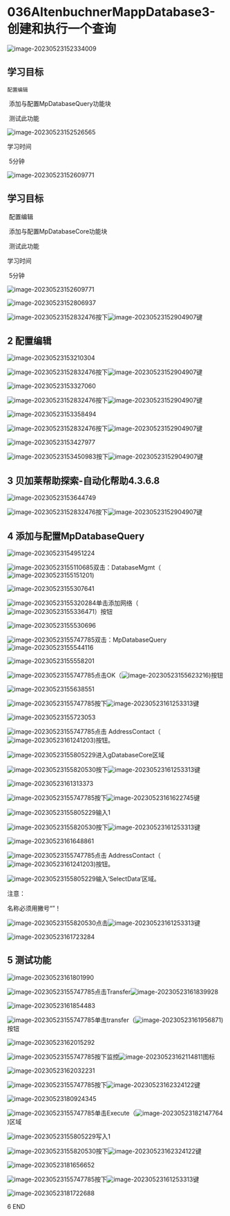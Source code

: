 # 036AltenbuchnerMappDatabase3-创建和执行一个查询

![image-20230523152334009](FILES/036AltenbuchnerMappDatabase3-创建和执行一个查询/image-20230523152334009.png) 



## 学习目标

 	配置编辑

​	添加与配置MpDatabaseQuery功能块

​	测试此功能

![image-20230523152526565](FILES/036AltenbuchnerMappDatabase3-创建和执行一个查询/image-20230523152526565.png) 

学习时间

​	5分钟

![image-20230523152609771](FILES/036AltenbuchnerMappDatabase3-创建和执行一个查询/image-20230523152609771.png) 

## 学习目标

​	配置编辑

​	添加与配置MpDatabaseCore功能块

​	测试此功能

学习时间

​	5分钟

![image-20230523152609771](FILES/036AltenbuchnerMappDatabase3-创建和执行一个查询/image-20230523152609771.png) 

![image-20230523152806937](FILES/036AltenbuchnerMappDatabase3-创建和执行一个查询/image-20230523152806937.png)

![image-20230523152832476](FILES/036AltenbuchnerMappDatabase3-创建和执行一个查询/image-20230523152832476.png)按下![image-20230523152904907](FILES/036AltenbuchnerMappDatabase3-创建和执行一个查询/image-20230523152904907.png)键

## 2 配置编辑

![image-20230523153210304](FILES/036AltenbuchnerMappDatabase3-创建和执行一个查询/image-20230523153210304.png)

![image-20230523152832476](FILES/036AltenbuchnerMappDatabase3-创建和执行一个查询/image-20230523152832476.png)按下![image-20230523152904907](FILES/036AltenbuchnerMappDatabase3-创建和执行一个查询/image-20230523152904907.png)键

![image-20230523153327060](FILES/036AltenbuchnerMappDatabase3-创建和执行一个查询/image-20230523153327060.png)

![image-20230523152832476](FILES/036AltenbuchnerMappDatabase3-创建和执行一个查询/image-20230523152832476.png)按下![image-20230523152904907](FILES/036AltenbuchnerMappDatabase3-创建和执行一个查询/image-20230523152904907.png)键

![image-20230523153358494](FILES/036AltenbuchnerMappDatabase3-创建和执行一个查询/image-20230523153358494.png)

![image-20230523152832476](FILES/036AltenbuchnerMappDatabase3-创建和执行一个查询/image-20230523152832476.png)按下![image-20230523152904907](FILES/036AltenbuchnerMappDatabase3-创建和执行一个查询/image-20230523152904907.png)键

![image-20230523153427977](FILES/036AltenbuchnerMappDatabase3-创建和执行一个查询/image-20230523153427977.png)

![image-20230523153450983](FILES/036AltenbuchnerMappDatabase3-创建和执行一个查询/image-20230523153450983.png)按下![image-20230523152904907](FILES/036AltenbuchnerMappDatabase3-创建和执行一个查询/image-20230523152904907.png)键

## 3 贝加莱帮助探索-自动化帮助4.3.6.8

![image-20230523153644749](FILES/036AltenbuchnerMappDatabase3-创建和执行一个查询/image-20230523153644749.png)

![image-20230523152832476](FILES/036AltenbuchnerMappDatabase3-创建和执行一个查询/image-20230523152832476.png)按下![image-20230523152904907](FILES/036AltenbuchnerMappDatabase3-创建和执行一个查询/image-20230523152904907.png)键

## 4 添加与配置MpDatabaseQuery

![image-20230523154951224](FILES/036AltenbuchnerMappDatabase3-创建和执行一个查询/image-20230523154951224.png)

![image-20230523155110685](FILES/036AltenbuchnerMappDatabase3-创建和执行一个查询/image-20230523155110685.png)双击：DatabaseMgmt（![image-20230523155151201](FILES/036AltenbuchnerMappDatabase3-创建和执行一个查询/image-20230523155151201.png))

![image-20230523155307641](FILES/036AltenbuchnerMappDatabase3-创建和执行一个查询/image-20230523155307641.png)

![image-20230523155320284](FILES/036AltenbuchnerMappDatabase3-创建和执行一个查询/image-20230523155320284.png)单击添加网络（![image-20230523155336471](FILES/036AltenbuchnerMappDatabase3-创建和执行一个查询/image-20230523155336471.png)）按钮

![image-20230523155530696](FILES/036AltenbuchnerMappDatabase3-创建和执行一个查询/image-20230523155530696.png)

![image-20230523155747785](FILES/036AltenbuchnerMappDatabase3-创建和执行一个查询/image-20230523155747785.png)双击：MpDatabaseQuery![image-20230523155544116](FILES/036AltenbuchnerMappDatabase3-创建和执行一个查询/image-20230523155544116.png)

![image-20230523155558201](FILES/036AltenbuchnerMappDatabase3-创建和执行一个查询/image-20230523155558201.png)

![image-20230523155747785](FILES/036AltenbuchnerMappDatabase3-创建和执行一个查询/image-20230523155747785.png)点击OK（![image-20230523155623216](FILES/036AltenbuchnerMappDatabase3-创建和执行一个查询/image-20230523155623216.png))按钮

![image-20230523155638551](FILES/036AltenbuchnerMappDatabase3-创建和执行一个查询/image-20230523155638551.png)

![image-20230523155747785](FILES/036AltenbuchnerMappDatabase3-创建和执行一个查询/image-20230523155747785.png)按下![image-20230523161253313](FILES/036AltenbuchnerMappDatabase3-创建和执行一个查询/image-20230523161253313.png)键

![image-20230523155723053](FILES/036AltenbuchnerMappDatabase3-创建和执行一个查询/image-20230523155723053.png)

![image-20230523155747785](FILES/036AltenbuchnerMappDatabase3-创建和执行一个查询/image-20230523155747785.png)点击 AddressContact（![image-20230523161241203](FILES/036AltenbuchnerMappDatabase3-创建和执行一个查询/image-20230523161241203.png))按钮。

![image-20230523155805229](FILES/036AltenbuchnerMappDatabase3-创建和执行一个查询/image-20230523155805229.png)进入gDatabaseCore区域

![image-20230523155820530](FILES/036AltenbuchnerMappDatabase3-创建和执行一个查询/image-20230523155820530.png)按下![image-20230523161253313](FILES/036AltenbuchnerMappDatabase3-创建和执行一个查询/image-20230523161253313.png)键

![image-20230523161313373](FILES/036AltenbuchnerMappDatabase3-创建和执行一个查询/image-20230523161313373.png)

![image-20230523155747785](FILES/036AltenbuchnerMappDatabase3-创建和执行一个查询/image-20230523155747785.png)按下![image-20230523161622745](FILES/036AltenbuchnerMappDatabase3-创建和执行一个查询/image-20230523161622745.png)键

![image-20230523155805229](FILES/036AltenbuchnerMappDatabase3-创建和执行一个查询/image-20230523155805229.png)输入1

![image-20230523155820530](FILES/036AltenbuchnerMappDatabase3-创建和执行一个查询/image-20230523155820530.png)按下![image-20230523161253313](FILES/036AltenbuchnerMappDatabase3-创建和执行一个查询/image-20230523161253313.png)键

![image-20230523161648861](FILES/036AltenbuchnerMappDatabase3-创建和执行一个查询/image-20230523161648861.png)

![image-20230523155747785](FILES/036AltenbuchnerMappDatabase3-创建和执行一个查询/image-20230523155747785.png)点击 AddressContact（![image-20230523161241203](FILES/036AltenbuchnerMappDatabase3-创建和执行一个查询/image-20230523161241203.png))按钮。

![image-20230523155805229](FILES/036AltenbuchnerMappDatabase3-创建和执行一个查询/image-20230523155805229.png)输入‘SelectData’区域。

注意：

名称必须用撇号“”！

![image-20230523155820530](FILES/036AltenbuchnerMappDatabase3-创建和执行一个查询/image-20230523155820530.png)点击![image-20230523161253313](FILES/036AltenbuchnerMappDatabase3-创建和执行一个查询/image-20230523161253313.png)键

![image-20230523161723284](FILES/036AltenbuchnerMappDatabase3-创建和执行一个查询/image-20230523161723284.png)

## 5 测试功能

![image-20230523161801990](FILES/036AltenbuchnerMappDatabase3-创建和执行一个查询/image-20230523161801990.png)

![image-20230523155747785](FILES/036AltenbuchnerMappDatabase3-创建和执行一个查询/image-20230523155747785.png)点击Transfer![image-20230523161839928](FILES/036AltenbuchnerMappDatabase3-创建和执行一个查询/image-20230523161839928.png)

![image-20230523161854483](FILES/036AltenbuchnerMappDatabase3-创建和执行一个查询/image-20230523161854483.png)

![image-20230523155747785](FILES/036AltenbuchnerMappDatabase3-创建和执行一个查询/image-20230523155747785.png)单击transfer（![image-20230523161956871](FILES/036AltenbuchnerMappDatabase3-创建和执行一个查询/image-20230523161956871.png))按钮

![image-20230523162015292](FILES/036AltenbuchnerMappDatabase3-创建和执行一个查询/image-20230523162015292.png)

![image-20230523155747785](FILES/036AltenbuchnerMappDatabase3-创建和执行一个查询/image-20230523155747785.png)按下监控![image-20230523162114811](FILES/036AltenbuchnerMappDatabase3-创建和执行一个查询/image-20230523162114811.png)图标

![image-20230523162032231](FILES/036AltenbuchnerMappDatabase3-创建和执行一个查询/image-20230523162032231.png)

![image-20230523155747785](FILES/036AltenbuchnerMappDatabase3-创建和执行一个查询/image-20230523155747785.png)按下![image-20230523162324122](FILES/036AltenbuchnerMappDatabase3-创建和执行一个查询/image-20230523162324122.png)键



![image-20230523180924345](FILES/036AltenbuchnerMappDatabase3-创建和执行一个查询/image-20230523180924345.png)

![image-20230523155747785](FILES/036AltenbuchnerMappDatabase3-创建和执行一个查询/image-20230523155747785.png)单击Execute（![image-20230523182147764](FILES/036AltenbuchnerMappDatabase3-创建和执行一个查询/image-20230523182147764.png))区域

![image-20230523155805229](FILES/036AltenbuchnerMappDatabase3-创建和执行一个查询/image-20230523155805229.png)写入1

![image-20230523155820530](FILES/036AltenbuchnerMappDatabase3-创建和执行一个查询/image-20230523155820530.png)按下![image-20230523162324122](FILES/036AltenbuchnerMappDatabase3-创建和执行一个查询/image-20230523162324122.png)键





![image-20230523181656652](FILES/036AltenbuchnerMappDatabase3-创建和执行一个查询/image-20230523181656652.png)

![image-20230523155747785](FILES/036AltenbuchnerMappDatabase3-创建和执行一个查询/image-20230523155747785.png)按下![image-20230523161253313](FILES/036AltenbuchnerMappDatabase3-创建和执行一个查询/image-20230523161253313.png)键



![image-20230523181722688](FILES/036AltenbuchnerMappDatabase3-创建和执行一个查询/image-20230523181722688.png)

6 END
